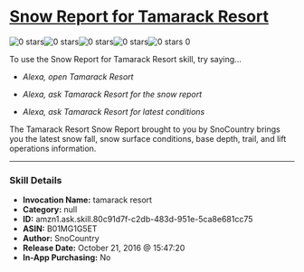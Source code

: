 # [Snow Report for Tamarack Resort](http://alexa.amazon.com/#skills/amzn1.ask.skill.80c91d7f-c2db-483d-951e-5ca8e681cc75)
![0 stars](../../images/ic_star_border_black_18dp_1x.png)![0 stars](../../images/ic_star_border_black_18dp_1x.png)![0 stars](../../images/ic_star_border_black_18dp_1x.png)![0 stars](../../images/ic_star_border_black_18dp_1x.png)![0 stars](../../images/ic_star_border_black_18dp_1x.png) 0

To use the Snow Report for Tamarack Resort skill, try saying...

* *Alexa, open Tamarack Resort*

* *Alexa, ask Tamarack Resort for the snow report*

* *Alexa, ask Tamarack Resort for latest conditions*

The Tamarack Resort Snow Report brought to you by SnoCountry brings you the latest snow fall, snow surface conditions,  base depth, trail, and lift operations information.

***

### Skill Details

* **Invocation Name:** tamarack resort
* **Category:** null
* **ID:** amzn1.ask.skill.80c91d7f-c2db-483d-951e-5ca8e681cc75
* **ASIN:** B01MG1G5ET
* **Author:** SnoCountry
* **Release Date:** October 21, 2016 @ 15:47:20
* **In-App Purchasing:** No
